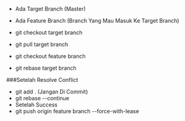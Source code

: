 - Ada Target Branch (Master)
- Ada Feature Branch (Branch Yang Mau Masuk Ke Target Branch)

- git checkout target branch
- git pull target branch
- git checkout feature branch
- git rebase target branch

###Setelah Resolve Conflict
- git add . (Jangan Di Commit)
- git rebase --continue
- Setelah Success
- git push origin feature branch --force-with-lease
